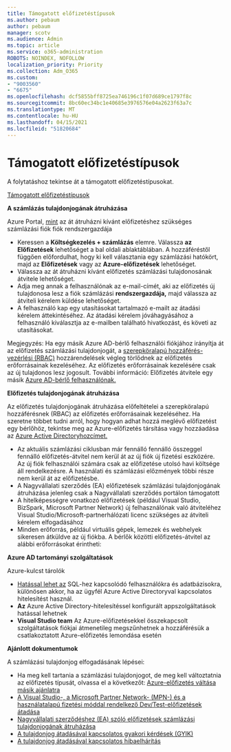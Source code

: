 ```yaml
---
title: Támogatott előfizetéstípusok
ms.author: pebaum
author: pebaum
manager: scotv
ms.audience: Admin
ms.topic: article
ms.service: o365-administration
ROBOTS: NOINDEX, NOFOLLOW
localization_priority: Priority
ms.collection: Adm_O365
ms.custom:
- "9003560"
- "6675"
ms.openlocfilehash: dcf5855bff8725ea746196c1f07d689ce1797f8c
ms.sourcegitcommit: 8bc60ec34bc1e40685e3976576e04a2623f63a7c
ms.translationtype: MT
ms.contentlocale: hu-HU
ms.lasthandoff: 04/15/2021
ms.locfileid: "51820684"
---
```

# <a name="supported-subscription-types"></a>Támogatott előfizetéstípusok

A folytatáshoz tekintse át a támogatott előfizetéstípusokat.

[Támogatott előfizetéstípusok](https://docs.microsoft.com/azure/billing/billing-subscription-transfer?WT.mc_id=Portal-Microsoft_Azure_Support#supported-subscription-types)

**A számlázás tulajdonjogának átruházása**

Azure Portal, [mint](https://ms.portal.azure.com/) az át átruházni kívánt előfizetéshez szükséges számlázási fiók fiók rendszergazdája

- Keressen a **Költségkezelés + számlázás** elemre. Válassza **az Előfizetések** lehetőséget a bal oldali ablaktáblában. A hozzáféréstől függően előfordulhat, hogy ki kell választania egy számlázási hatókört, majd az **Előfizetések** vagy az **Azure-előfizetések** lehetőséget.
- Válassza az át átruházni kívánt előfizetés számlázási tulajdonosának átvitele lehetőséget.
- Adja meg annak a felhasználónak az e-mail-címét, aki az előfizetés új tulajdonosa lesz a fiók számlázási **rendszergazdája,** majd válassza az átviteli kérelem küldése lehetőséget.
- A felhasználó kap egy utasításokat tartalmazó e-mailt az átadási kérelem áttekintéséhez. Az átadási kérelem jóváhagyásához a felhasználó kiválasztja az e-mailben található hivatkozást, és követi az utasításokat.

Megjegyzés: Ha egy másik Azure AD-bérlő felhasználói fiókjához irányítja át az előfizetés számlázási tulajdonjogát, a [szerepköralapú hozzáférés-vezérlési (RBAC)](https://docs.microsoft.com/azure/role-based-access-control/overview?WT.mc_id=Portal-Microsoft_Azure_Support) hozzárendelések végleg törlődnek az előfizetés erőforrásainak kezeléséhez. Az előfizetés erőforrásainak kezelésére csak az új tulajdonos lesz jogosult. További információ: Előfizetés átvitele egy másik [Azure AD-bérlő felhasználónak.](https://docs.microsoft.com/azure/active-directory/managed-identities-azure-resources/known-issues?WT.mc_id=Portal-Microsoft_Azure_Support)

**Előfizetés tulajdonjogának átruházása**

Az előfizetés tulajdonjogának átruházása előfeltételei a szerepköralapú hozzáférésnek (RBAC) az előfizetés erőforrásainak kezeléséhez. Ha szeretne többet tudni arról, hogy hogyan adhat hozzá meglévő előfizetést egy bérlőhöz, tekintse meg az Azure-előfizetés társítása vagy hozzáadása az [Azure Active Directoryhozcímet.](https://docs.microsoft.com/azure/active-directory/fundamentals/active-directory-how-subscriptions-associated-directory?WT.mc_id=Portal-Microsoft_Azure_Support)

- Az aktuális számlázási ciklusban már fennálló fennálló összeggel fennálló előfizetés-átvitel nem kerül át az új fiók új fizetési eszközére. Az új fiók felhasználói számára csak az előfizetése utolsó havi költsége áll rendelkezésre. A használati és számlázási előzmények többi része nem kerül át az előfizetésbe.
- A Nagyvállalati szerződés (EA) előfizetések számlázási tulajdonjogának átruházása jelenleg csak a Nagyvállalati szerződés portálon támogatott
- A hitelképességre vonatkozó előfizetések (például Visual Studio, BizSpark, Microsoft Partner Network) új felhasználónak való átviteléhez Visual Studio/Microsoft-partnerhálózati licenc szükséges az átviteli kérelem elfogadásához
- Minden erőforrás, például virtuális gépek, lemezek és webhelyek sikeresen átküldve az új fiókba. A bérlők közötti előfizetés-átvitel az alábbi erőforrásokat érintheti:

**Azure AD tartományi szolgáltatások**

Azure-kulcst tárolók

- [Hatással lehet az](https://docs.microsoft.com/azure/sql-database/sql-database-aad-authentication-configure?WT.mc_id=Portal-Microsoft_Azure_Support) SQL-hez kapcsolódó felhasználókra és adatbázisokra, különösen akkor, ha az ügyfél Azure Active Directoryval kapcsolatos hitelesítést használ.
- **Az** Azure Active Directory-hitelesítéssel konfigurált appszolgáltatások hatással lehetnek
- **Visual Studio team** Az Azure-előfizetésekkel összekapcsolt szolgáltatások fiókjai átmenetileg megszűnhetnek a hozzáférésük a csatlakoztatott Azure-előfizetés lemondása esetén

**Ajánlott dokumentumok**

A számlázási tulajdonjog elfogadásának lépései:

- Ha meg kell tartania a számlázási tulajdonjogot, de meg kell változtatnia az előfizetés típusát, olvassa el a következőt: [Azure-előfizetés váltása másik ajánlatra](https://docs.microsoft.com/azure/billing/billing-how-to-switch-azure-offer?WT.mc_id=Portal-Microsoft_Azure_Support)
- [A Visual Studio-, a Microsoft Partner Network- (MPN-) és a használatalapú fizetési móddal rendelkező Dev/Test-előfizetések átadása](https://docs.microsoft.com/azure/billing/billing-subscription-transfer?WT.mc_id=Portal-Microsoft_Azure_Support#transferring-visual-studio-microsoft-partner-network-mpn-and-pay-as-you-go-devtest-subscriptions)
- [Nagyvállalati szerződéshez (EA) szóló előfizetések számlázási tulajdonjogának átruházása](https://docs.microsoft.com/azure/billing/billing-subscription-transfer?WT.mc_id=Portal-Microsoft_Azure_Support#transfer-billing-ownership-of-enterprise-agreement-ea-subscriptions)
- [A tulajdonjog átadásával kapcsolatos gyakori kérdések (GYIK)](https://docs.microsoft.com/azure/billing/billing-subscription-transfer?WT.mc_id=Portal-Microsoft_Azure_Support#frequently-asked-questions-faq-for-senders)
- [A tulajdonjog átadásával kapcsolatos hibaelhárítás](https://docs.microsoft.com/azure/billing/billing-subscription-transfer?WT.mc_id=Portal-Microsoft_Azure_Support#troubleshooting)